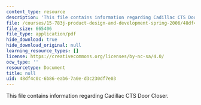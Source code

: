 ```yaml
---
content_type: resource
description: 'This file contains information regarding Cadillac CTS Door Closer. '
file: /courses/15-783j-product-design-and-development-spring-2006/48df4c0c6b86eab67a0ed3c230df7e03_cadillac.pdf
file_size: 665406
file_type: application/pdf
hide_download: true
hide_download_original: null
learning_resource_types: []
license: https://creativecommons.org/licenses/by-nc-sa/4.0/
ocw_type: ''
resourcetype: Document
title: null
uid: 48df4c0c-6b86-eab6-7a0e-d3c230df7e03
---
```

This file contains information regarding Cadillac CTS Door Closer. 